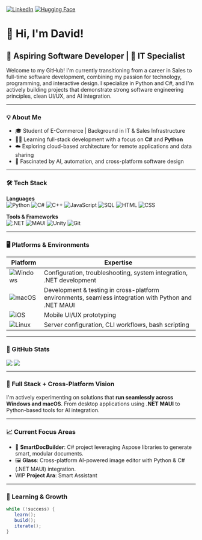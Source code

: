 
[![LinkedIn](https://img.shields.io/badge/LinkedIn-Profile-0A66C2?style=flat&logo=linkedin&logoColor=white)](https://linkedin.com/in/dawid-szender)
[![Hugging Face](https://img.shields.io/badge/HuggingFace-Profile-1DA1F2?style=flat&logo=twitter&logoColor=white)](https://huggingface.co/sentencera)

# 👋 Hi, I'm David!

## 🚀 Aspiring Software Developer | 💼 IT Specialist

Welcome to my GitHub! I'm currently transitioning from a career in Sales to full-time software development, combining my passion for technology, programming, and interactive design. I specialize in Python and C#, and I'm actively building projects that demonstrate strong software engineering principles, clean UI/UX, and AI integration.
 
---

### 💡 About Me
- 🎓 Student of E-Commerce | Background in IT & Sales Infrastructure
- 👨‍💻 Learning full-stack development with a focus on **C#** and **Python**
- ☁️ Exploring cloud-based architecture for remote applications and data sharing
- 🧠 Fascinated by AI, automation, and cross-platform software design

---

### 🛠️ Tech Stack

**Languages**  
![Python](https://img.shields.io/badge/Python-3776AB?style=flat&logo=python&logoColor=white)
![C#](https://img.shields.io/badge/C%23-239120?style=flat&logo=c-sharp&logoColor=white)
![C++](https://img.shields.io/badge/C++-00599C?style=flat&logo=c%2B%2B&logoColor=white)
![JavaScript](https://img.shields.io/badge/JavaScript-F7DF1E?style=flat&logo=javascript&logoColor=black)
![SQL](https://img.shields.io/badge/SQL-4479A1?style=flat&logo=mysql&logoColor=white)
![HTML](https://img.shields.io/badge/HTML5-E34F26?style=flat&logo=html5&logoColor=white)
![CSS](https://img.shields.io/badge/CSS3-1572B6?style=flat&logo=css3&logoColor=white)

**Tools & Frameworks**  
![.NET](https://img.shields.io/badge/-.NET-512BD4?style=flat&logo=dotnet&logoColor=white)
![MAUI](https://img.shields.io/badge/-MAUI-512BD4?style=flat&logo=dotnet)
![Unity](https://img.shields.io/badge/-Unity-000000?style=flat&logo=unity&logoColor=white)
![Git](https://img.shields.io/badge/-Git-F05032?style=flat&logo=git&logoColor=white)

---

### 🖥️ Platforms & Environments

| Platform | Expertise |
|----------|-----------|
| ![Windows](https://img.shields.io/badge/-Windows-0078D6?style=for-the-badge&logo=windows&logoColor=white) | Configuration, troubleshooting, system integration, .NET development |
| ![macOS](https://img.shields.io/badge/-macOS-000000?style=for-the-badge&logo=apple&logoColor=white) | Development & testing in cross-platform environments, seamless integration with Python and .NET MAUI |
| ![iOS](https://img.shields.io/badge/-iOS-000000?style=for-the-badge&logo=apple&logoColor=white) | Mobile UI/UX prototyping |
| ![Linux](https://img.shields.io/badge/-Linux-FCC624?style=for-the-badge&logo=linux&logoColor=black) | Server configuration, CLI workflows, bash scripting |

---

### 📱 GitHub Stats
<img align="center" src="https://github-readme-stats.vercel.app/api?username=simpledasz&show_icons=true&theme=radical" />
<img align="center" src="https://github-readme-stats.vercel.app/api/top-langs/?username=simpledasz&theme=radical&layout=compact" />

---

### 🧰 Full Stack + Cross-Platform Vision

I'm actively experimenting on solutions that **run seamlessly across Windows and macOS**. From desktop applications using **.NET MAUI** to Python-based tools for AI integration.

---

### 📈 Current Focus Areas
- 🧩 **SmartDocBuilder**: C# project leveraging Aspose libraries to generate smart, modular documents.
- 🖼 **Glass**: Cross-platform AI-powered image editor with Python & C# (.NET MAUI) integration.
- WIP **Project Ara**: Smart Assistant

---

### 🌱 Learning & Growth

```csharp
while (!success) {
   learn();
   build();
   iterate();
}
